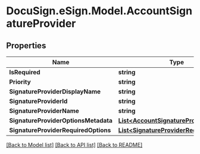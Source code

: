 # DocuSign.eSign.Model.AccountSignatureProvider
## Properties

Name | Type | Description | Notes
------------ | ------------- | ------------- | -------------
**IsRequired** | **string** |  | [optional] 
**Priority** | **string** |  | [optional] 
**SignatureProviderDisplayName** | **string** |  | [optional] 
**SignatureProviderId** | **string** |  | [optional] 
**SignatureProviderName** | **string** |  | [optional] 
**SignatureProviderOptionsMetadata** | [**List&lt;AccountSignatureProviderOption&gt;**](AccountSignatureProviderOption.md) |  | [optional] 
**SignatureProviderRequiredOptions** | [**List&lt;SignatureProviderRequiredOption&gt;**](SignatureProviderRequiredOption.md) |  | [optional] 

[[Back to Model list]](../README.md#documentation-for-models) [[Back to API list]](../README.md#documentation-for-api-endpoints) [[Back to README]](../README.md)

